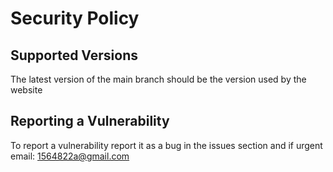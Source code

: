 # Security Policy

## Supported Versions

The latest version of the main branch should be the version used by the website

## Reporting a Vulnerability

To report a vulnerability report it as a bug in the issues section and if urgent email: 1564822a@gmail.com
